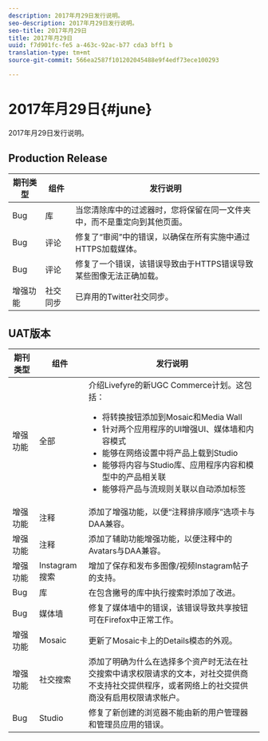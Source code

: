 ```yaml
---
description: 2017年月29日发行说明。
seo-description: 2017年月29日发行说明。
seo-title: 2017年月29日
title: 2017年月29日
uuid: f7d901fc-fe5 a-463c-92ac-b77 cda3 bff1 b
translation-type: tm+mt
source-git-commit: 566ea2587f101202045488e9f4edf73ece100293

---
```



# 2017年月29日{#june}

2017年月29日发行说明。

## Production Release

| **期刊类型** | **组件** | **发行说明** |
|---|---|---|
| Bug | 库 | 当您清除库中的过滤器时，您将保留在同一文件夹中，而不是重定向到其他页面。 |
| Bug | 评论 | 修复了“审阅”中的错误，以确保在所有实施中通过HTTPS加载媒体。 |
| Bug | 评论 | 修复了一个错误，该错误导致由于HTTPS错误导致某些图像无法正确加载。 |
| 增强功能 | 社交同步 | 已弃用的Twitter社交同步。 |

## UAT版本

| 期刊类型 | 组件 | 发行说明 |
|--- |--- |--- |
| 增强功能 | 全部 | 介绍Livefyre的新UGC Commerce计划。这包括： <br><ul><li>将转换按钮添加到Mosaic和Media Wall</li><li> 针对两个应用程序的UI增强UI、媒体墙和内容模式</li><li>能够在网络设置中将产品上载到Studio</li><li>能够将内容与Studio库、应用程序内容和模型中的产品相关联</li><li>能够将产品与流规则关联以自动添加标签</li></ul> |
| 增强功能 | 注释 | 添加了增强功能，以便“注释排序顺序”选项卡与DAA兼容。 |
| 增强功能 | 注释 | 添加了辅助功能增强功能，以便注释中的Avatars与DAA兼容。 |
| 增强功能 | Instagram搜索 | 增加了保存和发布多图像/视频Instagram帖子的支持。 |
| Bug | 库 | 在包含撇号的库中执行搜索时添加了改进。 |
| Bug | 媒体墙 | 修复了媒体墙中的错误，该错误导致共享按钮可在Firefox中正常工作。 |
| 增强功能 | Mosaic | 更新了Mosaic卡上的Details模态的外观。 |
| 增强功能 | 社交搜索 | 添加了明确为什么在选择多个资产时无法在社交搜索中请求权限请求的文本，对社交提供商不支持社交提供程序，或者网络上的社交提供商没有启用权限请求帐户。 |
| Bug | Studio | 修复了新创建的浏览器不能由新的用户管理器和管理员应用的错误。 |


